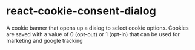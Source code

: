 # react-cookie-consent-dialog
A cookie banner that opens up a dialog to select cookie options. Cookies are saved with a value of 0 (opt-out) or 1 (opt-in) that can be used for marketing and google tracking

